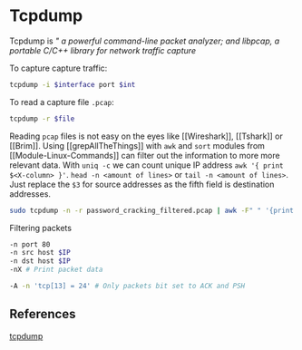 # Tcpdump
Tcpdump is *" a powerful command-line packet analyzer; and libpcap, a portable C/C++ library for network traffic capture*

To capture capture traffic:
```bash
tcpdump -i $interface port $int
```

To read a capture file `.pcap`:
```bash
tcpdump -r $file
```
Reading `pcap` files is not easy on the eyes like [[Wireshark]], [[Tshark]] or [[Brim]]. Using [[grepAllTheThings]] with  `awk` and  `sort` modules from [[Module-Linux-Commands]] can filter out the information to more more relevant data. With `uniq -c` we can count unique IP address  `awk '{ print $<X-column> }'`. `head -n <amount of lines>` or `tail -n <amount of lines>`. Just replace the `$3` for source addresses as the fifth field is destination addresses.
```bash
sudo tcpdump -n -r password_cracking_filtered.pcap | awk -F" " '{print $5}' | sort | uniq -c | head
```

Filtering packets
```bash
-n port 80
-n src host $IP
-n dst host $IP
-nX # Print packet data 

-A -n 'tcp[13] = 24' # Only packets bit set to ACK and PSH 
```

## References
[tcpdump](https://www.tcpdump.org/)